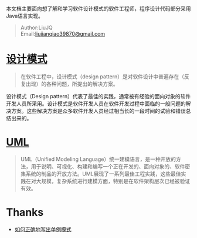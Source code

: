 本文档主要面向想了解和学习软件设计模式的软件工程师，程序设计代码部分采用Java语言实现。
> Author:LiuJQ<br>
> Email:liujianqiao39870@gmail.com

# [设计模式](./src/design_patterns.md)
> 在软件工程中，设计模式（design pattern）是对软件设计中普遍存在（反复出现）的各种问题，所提出的解决方案。

设计模式（Design pattern）代表了最佳的实践，通常被有经验的面向对象的软件开发人员所采用。设计模式是软件开发人员在软件开发过程中面临的一般问题的解决方案。这些解决方案是众多软件开发人员经过相当长的一段时间的试验和错误总结出来的。

# [UML](./src/uml.md)
> UML（Unified Modeling Language）统一建模语言，是一种开放的方法，用于说明、可视化、构建和编写一个正在开发的、面向对象的、软件密集系统的制品的开放方法。UML展现了一系列最佳工程实践，这些最佳实践在对大规模，复杂系统进行建模方面，特别是在软件架构层次已经被验证有效。

# Thanks
* [如何正确地写出单例模式](http://wuchong.me/blog/2014/08/28/how-to-correctly-write-singleton-pattern/)
